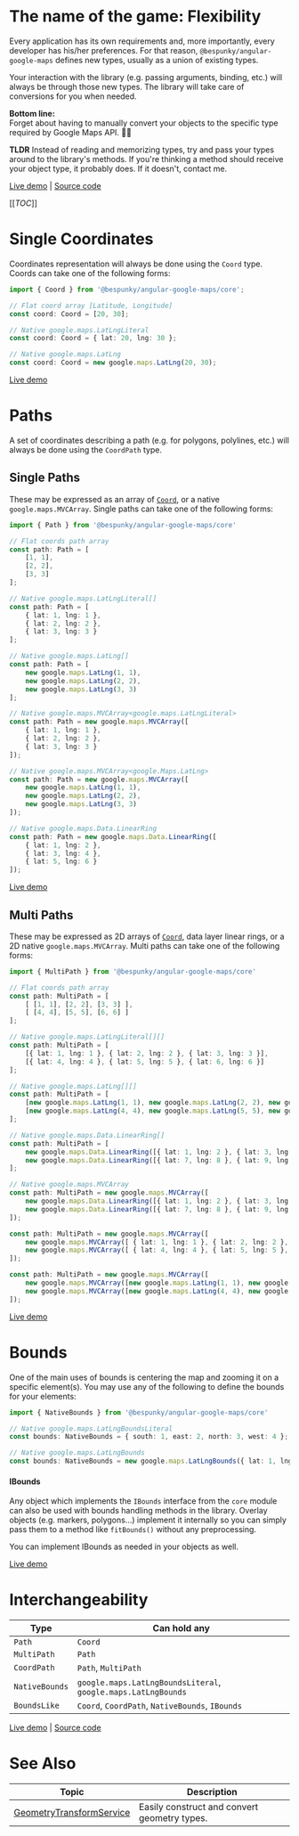 # The name of the game: Flexibility
Every application has its own requirements and, more importantly, every developer has his/her preferences. For that reason, `@bespunky/angular-google-maps` defines new types, usually as a union of existing types.

Your interaction with the library (e.g. passing arguments, binding, etc.) will always be through those new types. The library will take care of conversions for you when needed.

**Bottom line:**  
Forget about having to manually convert your objects to the specific type required by Google Maps API. 🤟😎

**TLDR** Instead of reading and memorizing types, try and pass your types around to the library's methods. If you're thinking a method should receive your object type, it probably does. If it doesn't, contact me.

[Live demo](https://bs-angular-ggl-maps-demo.web.app/Injectable%20Services/GeometryTransformService) | [Source code](https://dev.azure.com/BeSpunky/Libraries/_git/angular-google-maps?path=%2Fprojects%2Fbespunky%2Fangular-google-maps%2Fcore%2Fabstraction%2Ftypes%2Fgeometry.type.ts&version=GBmaster)

[[_TOC_]]
# Single Coordinates
Coordinates representation will always be done using the `Coord` type. Coords can take one of the following forms:
```typescript
import { Coord } from '@bespunky/angular-google-maps/core';

// Flat coord array [Latitude, Longitude]
const coord: Coord = [20, 30];

// Native google.maps.LatLngLiteral
const coord: Coord = { lat: 20, lng: 30 };

// Native google.maps.LatLng
const coord: Coord = new google.maps.LatLng(20, 30);
```

[Live demo](https://bs-angular-ggl-maps-demo.web.app/Geometry%20Types/Single%20Coord)

# Paths
A set of coordinates describing a path (e.g. for polygons, polylines, etc.) will always be done using the `CoordPath` type.

## Single Paths
These may be expressed as an array of [`Coord`](#single-coordinates), or a native `google.maps.MVCArray`. Single paths can take one of the following forms:

```typescript
import { Path } from '@bespunky/angular-google-maps/core'

// Flat coords path array
const path: Path = [
    [1, 1],
    [2, 2],
    [3, 3]
];

// Native google.maps.LatLngLiteral[]
const path: Path = [
    { lat: 1, lng: 1 },
    { lat: 2, lng: 2 },
    { lat: 3, lng: 3 }
];

// Native google.maps.LatLng[]
const path: Path = [
    new google.maps.LatLng(1, 1),
    new google.maps.LatLng(2, 2),
    new google.maps.LatLng(3, 3)
];

// Native google.maps.MVCArray<google.maps.LatLngLiteral>
const path: Path = new google.maps.MVCArray([
    { lat: 1, lng: 1 },
    { lat: 2, lng: 2 },
    { lat: 3, lng: 3 }
]);

// Native google.maps.MVCArray<google.Maps.LatLng>
const path: Path = new google.maps.MVCArray([
    new google.maps.LatLng(1, 1),
    new google.maps.LatLng(2, 2),
    new google.maps.LatLng(3, 3)
]);

// Native google.maps.Data.LinearRing
const path: Path = new google.maps.Data.LinearRing([
    { lat: 1, lng: 2 },
    { lat: 3, lng: 4 },
    { lat: 5, lng: 6 }
]);
```

[Live demo](https://bs-angular-ggl-maps-demo.web.app/Geometry%20Types/Single%20Paths)

## Multi Paths
These may be expressed as 2D arrays of [`Coord`](#single-coordinates), data layer linear rings, or a 2D native `google.maps.MVCArray`. Multi paths can take one of the following forms:

```typescript
import { MultiPath } from '@bespunky/angular-google-maps/core'

// Flat coords path array
const path: MultiPath = [
    [ [1, 1], [2, 2], [3, 3] ],
    [ [4, 4], [5, 5], [6, 6] ]
];

// Native google.maps.LatLngLiteral[][]
const path: MultiPath = [
    [{ lat: 1, lng: 1 }, { lat: 2, lng: 2 }, { lat: 3, lng: 3 }],
    [{ lat: 4, lng: 4 }, { lat: 5, lng: 5 }, { lat: 6, lng: 6 }]
];

// Native google.maps.LatLng[][]
const path: MultiPath = [
    [new google.maps.LatLng(1, 1), new google.maps.LatLng(2, 2), new google.maps.LatLng(3, 3)],
    [new google.maps.LatLng(4, 4), new google.maps.LatLng(5, 5), new google.maps.LatLng(6, 6)]
];

// Native google.maps.Data.LinearRing[]
const path: MultiPath = [
    new google.maps.Data.LinearRing([{ lat: 1, lng: 2 }, { lat: 3, lng: 4 }, { lat: 5, lng: 6 } ]),
    new google.maps.Data.LinearRing([{ lat: 7, lng: 8 }, { lat: 9, lng: 10 }, { lat: 11, lng: 12 } ])
];

// Native google.maps.MVCArray
const path: MultiPath = new google.maps.MVCArray([
    new google.maps.Data.LinearRing([{ lat: 1, lng: 2 }, { lat: 3, lng: 4 }, { lat: 5, lng: 6 } ]),
    new google.maps.Data.LinearRing([{ lat: 7, lng: 8 }, { lat: 9, lng: 10 }, { lat: 11, lng: 12 } ])
]);

const path: MultiPath = new google.maps.MVCArray([
    new google.maps.MVCArray([ { lat: 1, lng: 1 }, { lat: 2, lng: 2 }, { lat: 3, lng: 3 } ]),
    new google.maps.MVCArray([ { lat: 4, lng: 4 }, { lat: 5, lng: 5 }, { lat: 6, lng: 6 } ])
]);

const path: MultiPath = new google.maps.MVCArray([
    new google.maps.MVCArray([new google.maps.LatLng(1, 1), new google.maps.LatLng(2, 2), new google.maps.LatLng(3, 3)]),
    new google.maps.MVCArray([new google.maps.LatLng(4, 4), new google.maps.LatLng(5, 5), new google.maps.LatLng(6, 6)])
]);
```
[Live demo](https://bs-angular-ggl-maps-demo.web.app/Geometry%20Types/Multi%20Paths)

# Bounds
One of the main uses of bounds is centering the map and zooming it on a specific element(s). You may use any of the following to define the bounds for your elements:
```typescript
import { NativeBounds } from '@bespunky/angular-google-maps/core'

// Native google.maps.LatLngBoundsLiteral
const bounds: NativeBounds = { south: 1, east: 2, north: 3, west: 4 };

// Native google.maps.LatLngBounds
const bounds: NativeBounds = new google.maps.LatLngBounds({ lat: 1, lng: 2 }, { lat: 3, lng: 4 });
```

#### IBounds
Any object which implements the `IBounds` interface from the `core` module can also be used with bounds handling methods in the library.
Overlay objects (e.g. markers, polygons...) implement it internally so you can simply pass them to a method like `fitBounds()` without any preprocessing.

You can implement IBounds as needed in your objects as well.

[Live demo](https://bs-angular-ggl-maps-demo.web.app/Geometry%20Types/Bounds)

# Interchangeability

| Type           | Can hold any                                                  |
|----------------|---------------------------------------------------------------|
| `Path`         | `Coord`                                                       |
| `MultiPath`    | `Path`                                                        |
| `CoordPath`    | `Path`, `MultiPath`                                           |
| `NativeBounds` | `google.maps.LatLngBoundsLiteral`, `google.maps.LatLngBounds` |
| `BoundsLike`   | `Coord`, `CoordPath`, `NativeBounds`, `IBounds`               |


[Live demo](https://bs-angular-ggl-maps-demo.web.app/Injectable%20Services/GeometryTransformService) | [Source code](https://dev.azure.com/BeSpunky/Libraries/_git/angular-google-maps?path=%2Fprojects%2Fbespunky%2Fangular-google-maps%2Fcore%2Fabstraction%2Ftypes%2Fgeometry.type.ts&version=GBmaster)


# See Also
| Topic                                                                                                                                                                                                                     | Description                                  |
|---------------------------------------------------------------------------------------------------------------------------------------------------------------------------------------------------------------------------|----------------------------------------------|
| [GeometryTransformService](https://dev.azure.com/BeSpunky/Libraries/_git/angular-google-maps?path=%2Fprojects%2Fbespunky%2Fangular-google-maps%2Fcore%2Fapi%2Ftransform%2Fgeometry-transform.service.ts&version=GBmaster) | Easily construct and convert geometry types. |